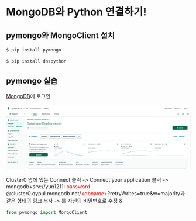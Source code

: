 # MongoDB와 Python 연결하기!

## pymongo와 MongoClient 설치

```bash
$ pip install pymongo
```
```bash
$ pip install dnspython
```

## pymongo 실습
[MongoDB](https://account.mongodb.com/account/login)에 로그인
<br/>
<br/>
![img](mongodb.png)

Cluster0 옆에 있는 Connect 클릭 
-> Connect your application 클릭 
-> mongodb+srv://yun1211:
<span style="color:red">password</span>
@cluster0.qypul.mongodb.net/<span style="color:red">\<dbname\></span>?retryWrites=true&w=majority과 같은 형태의 링크 복사
-> <password>를 자신의 비밀번호로 수정 & 


```python
from pymongo import MongoClient
```
